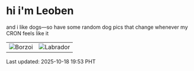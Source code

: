 # hi i'm Leoben

and i like dogs—so have some random dog pics that change whenever my CRON feels like it

|  |  |
|--------|----------|
| ![Borzoi](https://random-dog-vercel.vercel.app/api/random-borzoi?v=1760788403) | ![Labrador](https://random-dog-vercel.vercel.app/api/random-labrador?v=1760788403) |

Last updated: 2025-10-18 19:53 PHT
